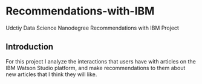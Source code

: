 # Recommendations-with-IBM
Udctiy Data Science Nanodegree Recommendations with IBM Project

## Introduction
For this project I analyze the interactions that users have with articles on the IBM Watson Studio platform,
and make recommendations to them about new articles that I think they will like. 
